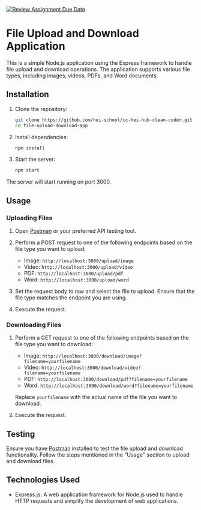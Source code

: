 [![Review Assignment Due Date](https://classroom.github.com/assets/deadline-readme-button-24ddc0f5d75046c5622901739e7c5dd533143b0c8e959d652212380cedb1ea36.svg)](https://classroom.github.com/a/wTBA-Etm)
# File Upload and Download Application

This is a simple Node.js application using the Express framework to handle file upload and download operations. The application supports various file types, including images, videos, PDFs, and Word documents.

## Installation

1. Clone the repository:
   ```bash
   git clone https://github.com/hei-school/cc-hei-hub-clean-coder.git
   cd file-upload-download-app
   ```

2. Install dependencies:
   ```bash
   npm install
   ```

3. Start the server:
   ```bash
   npm start
   ```

The server will start running on port 3000.

## Usage

### Uploading Files

1. Open [Postman](https://www.postman.com/) or your preferred API testing tool.

2. Perform a POST request to one of the following endpoints based on the file type you want to upload:

   - Image: `http://localhost:3000/upload/image`
   - Video: `http://localhost:3000/upload/video`
   - PDF: `http://localhost:3000/upload/pdf`
   - Word: `http://localhost:3000/upload/word`

3. Set the request body to raw and select the file to upload. Ensure that the file type matches the endpoint you are using.

4. Execute the request.

### Downloading Files

1. Perform a GET request to one of the following endpoints based on the file type you want to download:

   - Image: `http://localhost:3000/download/image?filename=yourfilename`
   - Video: `http://localhost:3000/download/video?filename=yourfilename`
   - PDF: `http://localhost:3000/download/pdf?filename=yourfilename`
   - Word: `http://localhost:3000/download/word?filename=yourfilename`

   Replace `yourfilename` with the actual name of the file you want to download.

2. Execute the request.

## Testing

Ensure you have [Postman](https://www.postman.com/) installed to test the file upload and download functionality. Follow the steps mentioned in the "Usage" section to upload and download files.

## Technologies Used

- Express.js: A web application framework for Node.js used to handle HTTP requests and simplify the development of web applications.
